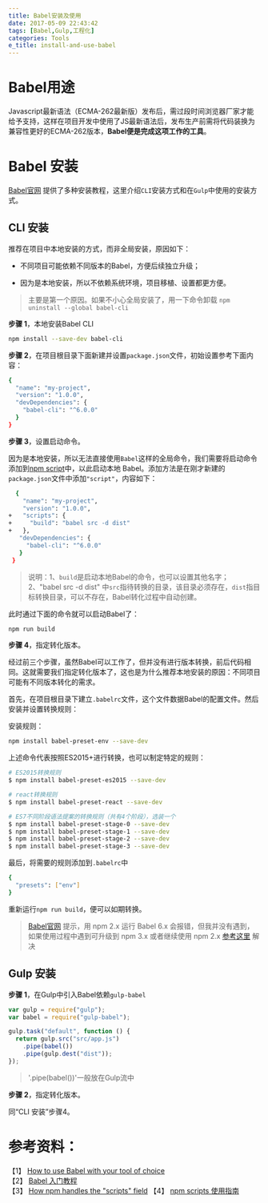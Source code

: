 ```yaml
---
title: Babel安装及使用
date: 2017-05-09 22:43:42
tags: [Babel,Gulp,工程化]
categories: Tools
e_title: install-and-use-babel
---
```


# Babel用途

Javascript最新语法（ECMA-262最新版）发布后，需过段时间浏览器厂家才能给予支持，这样在项目开发中使用了JS最新语法后，发布生产前需将代码装换为兼容性更好的ECMA-262版本，**Babel便是完成这项工作的工具**。   

# Babel 安装

[Babel官网](http://babeljs.io/docs/setup/) 提供了多种安装教程，这里介绍`CLI`安装方式和在`Gulp`中使用的安装方式。   

## CLI 安装

推荐在项目中本地安装的方式，而非全局安装，原因如下：   

- 不同项目可能依赖不同版本的Babel，方便后续独立升级；   

- 因为是本地安装，所以不依赖系统环境，项目移植、设置都更方便。   

> 主要是第一个原因。如果不小心全局安装了，用一下命令卸载 `npm uninstall --global babel-cli`   

**步骤 1**，本地安装Babel CLI

```bash
npm install --save-dev babel-cli
```

**步骤 2**，在项目根目录下面新建并设置`package.json`文件，初始设置参考下面内容：

```bash
{
  "name": "my-project",
  "version": "1.0.0",
  "devDependencies": {
    "babel-cli": "^6.0.0"
  }
}
```

**步骤 3**，设置启动命令。   

因为是本地安装，所以无法直接使用`Babel`这样的全局命令，我们需要将启动命令添加到[npm script](https://docs.npmjs.com/misc/scripts)中，以此启动本地 Babel。添加方法是在刚才新建的`package.json`文件中添加`"script"`，内容如下：   

```bash
  {
    "name": "my-project",
    "version": "1.0.0",
+   "scripts": {
+     "build": "babel src -d dist"
+   },
   "devDependencies": {
     "babel-cli": "^6.0.0"
   }
 }
```

> 说明：1、`build`是启动本地Babel的命令，也可以设置其他名字；2、"babel src -d dist" 中`src`指待转换的目录，该目录必须存在，`dist`指目标转换目录，可以不存在，Babel转化过程中自动创建。   

此时通过下面的命令就可以启动Babel了：   

```bash
npm run build
```

**步骤 4**，指定转化版本。   

经过前三个步骤，虽然Babel可以工作了，但并没有进行版本转换，前后代码相同。这就需要我们指定转化版本了，这也是为什么推荐本地安装的原因：不同项目可能有不同版本转化的需求。    

首先，在项目根目录下建立`.babelrc`文件，这个文件数据Babel的配置文件。然后安装并设置转换规则：   

安装规则：   

```bash
npm install babel-preset-env --save-dev
```

上述命令代表按照ES2015+进行转换，也可以制定特定的规则：

```bash
# ES2015转换规则
$ npm install babel-preset-es2015 --save-dev

# react转换规则
$ npm install babel-preset-react --save-dev

# ES7不同阶段语法提案的转换规则（共有4个阶段），选装一个
$ npm install babel-preset-stage-0 --save-dev
$ npm install babel-preset-stage-1 --save-dev
$ npm install babel-preset-stage-2 --save-dev
$ npm install babel-preset-stage-3 --save-dev
```

最后，将需要的规则添加到`.babelrc`中   

```bash
{
  "presets": ["env"]
}
```

重新运行`npm run build`，便可以如期转换。

> [Babel官网](http://babeljs.io/docs/setup/) 提示，用 npm 2.x 运行 Babel 6.x 会报错，但我并没有遇到，如果使用过程中遇到可升级到 npm 3.x 或者继续使用 npm 2.x [参考这里](https://docs.npmjs.com/cli/dedupe) 解决

## Gulp 安装

**步骤 1**，在Gulp中引入Babel依赖`gulp-babel`

```js
var gulp = require("gulp");
var babel = require("gulp-babel");

gulp.task("default", function () {
  return gulp.src("src/app.js")
    .pipe(babel())
    .pipe(gulp.dest("dist"));
});
```

> '.pipe(babel())'一般放在Gulp流中

**步骤 2**，指定转化版本。   

同“CLI 安装”步骤4。

# 参考资料：   
【1】 [How to use Babel with your tool of choice](http://babeljs.io/docs/setup/)   
【2】 [Babel 入门教程](http://www.ruanyifeng.com/blog/2016/01/babel.html)   
【3】 [How npm handles the "scripts" field](https://docs.npmjs.com/misc/scripts)
【4】 [npm scripts 使用指南](http://www.ruanyifeng.com/blog/2016/10/npm_scripts.html)
